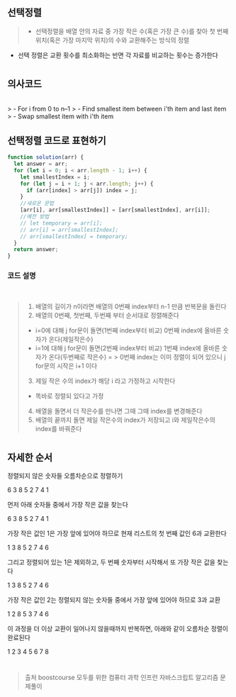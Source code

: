 ## 선택정렬

> - 선택정렬을 배열 안의 자료 중 가장 작은 수(혹은 가장 큰 수)를 찾아 첫 번째 위치(혹은 가장 마지막 위치)의 수와 교환해주는 방식의 정렬

- 선택 정렬은 교환 횟수를 최소화하는 반면 각 자료를 비교하는 횟수는 증가한다

#

## 의사코드

<br>
> - For i from 0 to n–1
> - Find smallest item between i'th item and last item
> - Swap smallest item with i'th item

## 선택정렬 코드로 표현하기

```js
function solution(arr) {
  let answer = arr;
  for (let i = 0; i < arr.length - 1; i++) {
    let smallestIndex = i;
    for (let j = i + 1; j < arr.length; j++) {
      if (arr[index] > arr[j]) index = j;
    }
    //새로운 문법
    [arr[i], arr[smallestIndex]] = [arr[smallestIndex], arr[i]];
    //예전 방법
    // let temporary = arr[i];
    // arr[i] = arr[smallestIndex];
    // arr[smallestIndex] = temporary;
  }
  return answer;
}
```

### 코드 설명

<br>

> 1. 배열의 길이가 n이라면 배열의 0번째 index부터 n-1 만큼 반복문을 돌린다
> 2. 배열의 0번째, 첫번째, 두번째 부터 순서대로 정렬해준다
>
> - i=0에 대해 j for문이 돌면(1번째 index부터 비교) 0번째 index에 올바른 숫자가 온다(제일작은수)
> - i=1에 대해 j for문이 돌면(2번째 index부터 비교) 1번째 index에 올바른 숫자가 온다(두번째로 작은수) = > 0번째 index는 이미 정렬이 되어 있으니 j for문의 시작은 i+1 이다
>
> 3.  제일 작은 수의 index가 해당 i 라고 가정하고 시작한다
>
> - 똑바로 정렬되 있다고 가정
>
> 4.  배열을 돌면서 더 작은수를 만나면 그때 그때 index를 변경해준다
> 5.  배열의 끝까지 돌면 제일 작은수의 index가 저장되고 i와 제일작은수의 index를 바꿔준다

#

## 자세한 순서

정렬되지 않은 숫자들 오름차순으로 정렬하기

6 3 8 5 2 7 4 1

먼저 아래 숫자들 중에서 가장 작은 값을 찾는다

6 3 8 5 2 7 4 1

가장 작은 값인 1은 가장 앞에 있어야 하므로 현재 리스트의 첫 번째 값인 6과 교환한다

1 3 8 5 2 7 4 6

그리고 정렬되어 있는 1은 제외하고, 두 번째 숫자부터 시작해서 또 가장 작은 값을 찾는다

1 3 8 5 2 7 4 6

가장 작은 값인 2는 정렬되지 않는 숫자들 중에서 가장 앞에 있어야 하므로 3과 교환

1 2 8 5 3 7 4 6

이 과정을 더 이상 교환이 일어나지 않을때까지 반복하면, 아래와 같이 오름차순 정렬이 완료된다

1 2 3 4 5 6 7 8

#

> 출처 boostcourse 모두를 위한 컴퓨터 과학
> 인프런 자바스크립트 알고리즘 문제풀이
